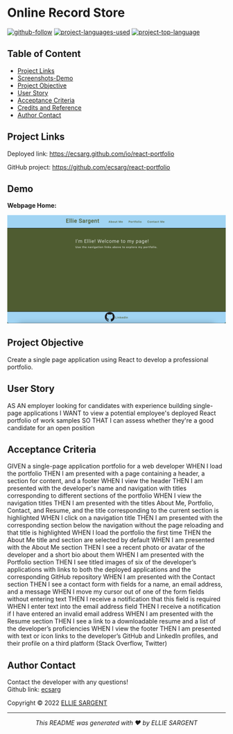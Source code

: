 # Online Record Store

[![github-follow](https://img.shields.io/github/followers/ecsarg?label=Follow&logoColor=blue&style=social)](https://github.com/ecsarg/react-portfolio)
[![project-languages-used](https://img.shields.io/github/languages/count/ecsarg/online-record-store?color=important)](https://github.com/ecsarg/react-portfolio)
[![project-top-language](https://img.shields.io/github/languages/top/ecsarg/react-portfolio?color=orange)](https://github.com/ecsarg/react-portfolio)

## Table of Content
* [ Project Links ](#Project-Links)
* [ Screenshots-Demo ](#Screenshots)
* [ Project Objective ](#Project-Objective)
* [ User Story ](#User-Story)
* [ Acceptance Criteria ](#Acceptance-Criteria)
* [ Credits and Reference ](#Credits-and-Reference)
* [ Author Contact ](#Author-Contact)

##  Project Links
Deployed link:
https://ecsarg.github.com/io/react-portfolio


GitHub project:
https://github.com/ecsarg/react-portfolio


## Demo

**Webpage Home:**

![Screenshot of the webpage Home.](public/home-page.png)

## Project Objective
Create a single page application using React to develop a professional portfolio.

## User Story
AS AN employer looking for candidates with experience building single-page applications
I WANT to view a potential employee's deployed React portfolio of work samples
SO THAT I can assess whether they're a good candidate for an open position

## Acceptance Criteria
GIVEN a single-page application portfolio for a web developer
WHEN I load the portfolio
THEN I am presented with a page containing a header, a section for content, and a footer
WHEN I view the header
THEN I am presented with the developer's name and navigation with titles corresponding to different sections of the portfolio
WHEN I view the navigation titles
THEN I am presented with the titles About Me, Portfolio, Contact, and Resume, and the title corresponding to the current section is highlighted
WHEN I click on a navigation title
THEN I am presented with the corresponding section below the navigation without the page reloading and that title is highlighted
WHEN I load the portfolio the first time
THEN the About Me title and section are selected by default
WHEN I am presented with the About Me section
THEN I see a recent photo or avatar of the developer and a short bio about them
WHEN I am presented with the Portfolio section
THEN I see titled images of six of the developer’s applications with links to both the deployed applications and the corresponding GitHub repository
WHEN I am presented with the Contact section
THEN I see a contact form with fields for a name, an email address, and a message
WHEN I move my cursor out of one of the form fields without entering text
THEN I receive a notification that this field is required
WHEN I enter text into the email address field
THEN I receive a notification if I have entered an invalid email address
WHEN I am presented with the Resume section
THEN I see a link to a downloadable resume and a list of the developer’s proficiencies
WHEN I view the footer
THEN I am presented with text or icon links to the developer’s GitHub and LinkedIn profiles, and their profile on a third platform (Stack Overflow, Twitter) 

## Author Contact
Contact the developer with any questions!<br>
Github link: [ecsarg](https://github.com/ecsarg)

Copyright © 2022 [ELLIE SARGENT](https://github.com/ecsarg)

<hr>
<p align='center'><i>
This README was generated with ❤️ by ELLIE SARGENT
</i></p>
